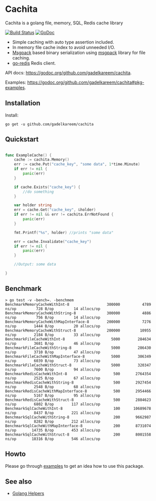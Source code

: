 # Cachita
Cachita is a golang file, memory, SQL, Redis cache library 

[![Build Status](https://travis-ci.org/gadelkareem/cachita.svg)](https://travis-ci.org/gadelkareem/cachita)
[![GoDoc](https://godoc.org/github.com/gadelkareem/cachita?status.svg)](https://godoc.org/github.com/gadelkareem/cachita)

- Simple caching with auto type assertion included.
- In memory file cache index to avoid unneeded I/O.
- [Msgpack](https://msgpack.org/index.html) based binary serialization using [msgpack](https://github.com/vmihailenco/msgpack) library for file caching.
- [go-redis](https://github.com/go-redis/redis) Redis client.


API docs: https://godoc.org/github.com/gadelkareem/cachita.

Examples: https://godoc.org/github.com/gadelkareem/cachita#pkg-examples.

## Installation

Install:

```shell
go get -u github.com/gadelkareem/cachita
```

## Quickstart

```go

func ExampleCache() {
	cache := cachita.Memory()
	err := cache.Put("cache_key", "some data", 1*time.Minute)
	if err != nil {
		panic(err)
	}

	if cache.Exists("cache_key") {
		//do something
	}

	var holder string
	err = cache.Get("cache_key", &holder)
	if err != nil && err != cachita.ErrNotFound {
		panic(err)
	}

	fmt.Printf("%s", holder) //prints "some data"

	err = cache.Invalidate("cache_key")
	if err != nil {
		panic(err)
	}

	//Output: some data

}

```

## Benchmark

```
> go test -v -bench=. -benchmem
BenchmarkMemoryCacheWithInt-8            	  300000	      4789 ns/op	     728 B/op	      14 allocs/op
BenchmarkMemoryCacheWithString-8         	  300000	      4886 ns/op	     756 B/op	      14 allocs/op
BenchmarkMemoryCacheWithMapInterface-8   	  200000	      7276 ns/op	    1444 B/op	      20 allocs/op
BenchmarkMemoryCacheWithStruct-8         	  200000	     10955 ns/op	    2184 B/op	      33 allocs/op
BenchmarkFileCacheWithInt-8              	    5000	    284634 ns/op	    3681 B/op	      46 allocs/op
BenchmarkFileCacheWithString-8           	    5000	    286430 ns/op	    3710 B/op	      47 allocs/op
BenchmarkFileCacheWithMapInterface-8     	    5000	    306349 ns/op	    6039 B/op	      73 allocs/op
BenchmarkFileCacheWithStruct-8           	    5000	    320347 ns/op	    7600 B/op	      94 allocs/op
BenchmarkRedisCacheWithInt-8             	     500	   2764354 ns/op	    2525 B/op	      67 allocs/op
BenchmarkRedisCacheWithString-8          	     500	   2927454 ns/op	    2548 B/op	      68 allocs/op
BenchmarkRedisCacheWithMapInterface-8    	     500	   2954466 ns/op	    5167 B/op	      95 allocs/op
BenchmarkRedisCacheWithStruct-8          	     500	   2884623 ns/op	    6802 B/op	     117 allocs/op
BenchmarkSqlCacheWithInt-8               	     100	  10689678 ns/op	    8437 B/op	     221 allocs/op
BenchmarkSqlCacheWithString-8            	     200	   9662987 ns/op	    8282 B/op	     212 allocs/op
BenchmarkSqlCacheWithMapInterface-8      	     200	   8731074 ns/op	   14735 B/op	     453 allocs/op
BenchmarkSqlCacheWithStruct-8            	     200	   8001558 ns/op	   18316 B/op	     546 allocs/op
```

## Howto

Please go through [examples](https://godoc.org/github.com/gadelkareem/cachita#pkg-examples) to get an idea how to use this package.

## See also

- [Golang Helpers](https://github.com/gadelkareem/go-helpers)

